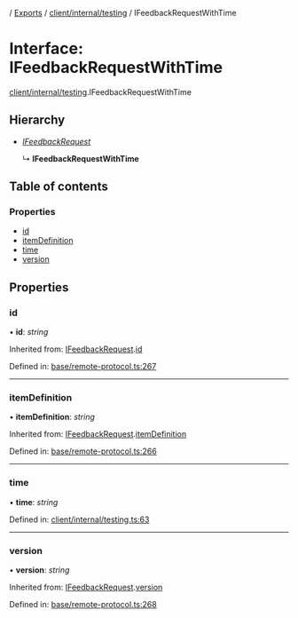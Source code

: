 [](../README.md) / [Exports](../modules.md) / [client/internal/testing](../modules/client_internal_testing.md) / IFeedbackRequestWithTime

# Interface: IFeedbackRequestWithTime

[client/internal/testing](../modules/client_internal_testing.md).IFeedbackRequestWithTime

## Hierarchy

* [*IFeedbackRequest*](base_remote_protocol.ifeedbackrequest.md)

  ↳ **IFeedbackRequestWithTime**

## Table of contents

### Properties

- [id](client_internal_testing.ifeedbackrequestwithtime.md#id)
- [itemDefinition](client_internal_testing.ifeedbackrequestwithtime.md#itemdefinition)
- [time](client_internal_testing.ifeedbackrequestwithtime.md#time)
- [version](client_internal_testing.ifeedbackrequestwithtime.md#version)

## Properties

### id

• **id**: *string*

Inherited from: [IFeedbackRequest](base_remote_protocol.ifeedbackrequest.md).[id](base_remote_protocol.ifeedbackrequest.md#id)

Defined in: [base/remote-protocol.ts:267](https://github.com/onzag/itemize/blob/5fcde7cf/base/remote-protocol.ts#L267)

___

### itemDefinition

• **itemDefinition**: *string*

Inherited from: [IFeedbackRequest](base_remote_protocol.ifeedbackrequest.md).[itemDefinition](base_remote_protocol.ifeedbackrequest.md#itemdefinition)

Defined in: [base/remote-protocol.ts:266](https://github.com/onzag/itemize/blob/5fcde7cf/base/remote-protocol.ts#L266)

___

### time

• **time**: *string*

Defined in: [client/internal/testing.ts:63](https://github.com/onzag/itemize/blob/5fcde7cf/client/internal/testing.ts#L63)

___

### version

• **version**: *string*

Inherited from: [IFeedbackRequest](base_remote_protocol.ifeedbackrequest.md).[version](base_remote_protocol.ifeedbackrequest.md#version)

Defined in: [base/remote-protocol.ts:268](https://github.com/onzag/itemize/blob/5fcde7cf/base/remote-protocol.ts#L268)
